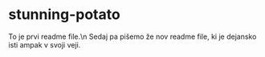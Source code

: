 # stunning-potato
To je prvi readme file.\n
Sedaj pa pišemo že nov readme file, ki je dejansko isti ampak v svoji veji.
